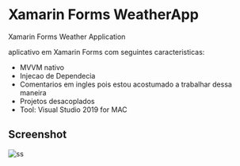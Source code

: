 # Xamarin Forms WeatherApp
Xamarin Forms Weather Application


aplicativo em Xamarin Forms com seguintes caracteristicas:

- MVVM nativo
- Injecao de Dependecia
- Comentarios em ingles pois estou acostumado a trabalhar dessa maneira
- Projetos desacoplados
- Tool: Visual Studio 2019 for MAC

## Screenshot
![ss](https://github.com//jgml17//WeatherApp//edit//master//App.png)
